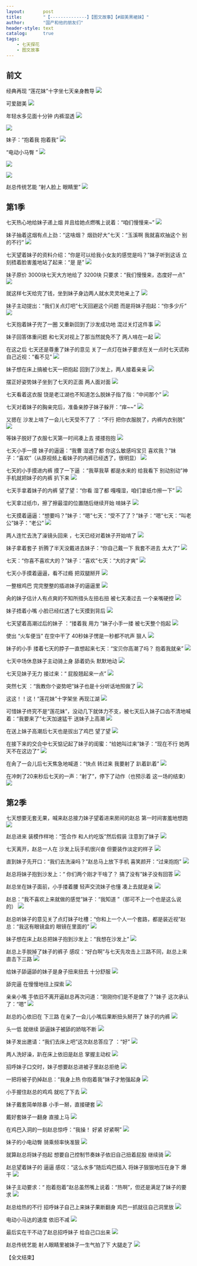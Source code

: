 ```yaml
---
layout:       post
title:        "【--------------】【图文故事】【#甜美黑裙妹】"
author:       "国产和他的朋友们"
header-style: text
catalog:      true
tags:
    - 七天探花
    - 图文故事
---
```


## 前文

经典再现 “莲花妹”十字坐七天亲身教导
![](https://jt.vrnbk.com/tupian/forum/202411/11/233700p5d51ywgqyddwjwp.gif)

可爱甜美
![](https://jt.vrnbk.com/tupian/forum/202411/11/233708tyitqtslnzwfujhf.gif)

年轻水多见面十分钟 内裤湿透
![](https://jt.vrnbk.com/tupian/forum/202411/11/233632ykye3snssswsryyw.gif)

![](https://jt.vrnbk.com/tupian/forum/202411/11/233644tt99sqt5qdzqoz9o.gif)

妹子：“抱着我 抱着我”
![](https://jt.vrnbk.com/tupian/forum/202411/11/233734vqfg1gkef5qkt2io.gif)

“电动小马臀 ”
![](https://jt.vrnbk.com/tupian/forum/202411/11/233653uwcuxouu6x0cxcow.gif)

![](https://jt.vrnbk.com/tupian/forum/202411/11/233718rxmm3fjf7mm8bfo5.gif)

![](https://jt.vrnbk.com/tupian/forum/202411/11/233725kvsxoqxaf4ozzfay.gif)

赵总传统艺能 “射人脸上 眼睛里”
![](https://jt.vrnbk.com/tupian/forum/202411/11/233742pj7yx7i48h7hi1j4.gif)

## 第1季

七天热心地给妹子递上烟 并且给她点燃嘴上说着：“咱们慢慢来~”
![](https://jt.vrnbk.com/tupian/forum/202411/11/232400vfkj782lljizoy34.gif)

妹子抽着这烟有点上劲：“这啥烟？ 烟劲好大”七天：“玉溪啊 我就喜欢抽这个 别的不行”
![](https://jt.vrnbk.com/tupian/forum/202411/11/232411v74brtt4dk2i2jr7.gif)

七天望着妹子的资料介绍：“你是可以给我小女友的感觉是吗？”妹子听到这话 立刻捂着脸害羞地站了起来：“是 是”
![](https://jt.vrnbk.com/tupian/forum/202411/11/232422xb3jbl6w1z6jdgdj.gif)

妹子原价 3000块七天大方地给了 3200块 只要求：“我们慢慢来，态度好一点”
![](https://jt.vrnbk.com/tupian/forum/202411/11/232434xf4qpiiivxiiqfj9.gif)

就这样七天给完了钱，坐到妹子身边两人就水灵灵地亲上了
![](https://jt.vrnbk.com/tupian/forum/202411/11/232445sys9e3ww060b4wat.gif)

妹子主动提出：“我们关点灯吧”七天回避这个问题 而是将妹子抱起：“你多少斤”
![](https://jt.vrnbk.com/tupian/forum/202411/11/232456i9sk393k900ke06w.gif)

七天抱着妹子兜了一圈 又重新回到了沙发成功地 混过关灯这件事
![](https://jt.vrnbk.com/tupian/forum/202411/11/232507vzh4pc7uuzn7wn2n.gif)

妹子回答体重问题 和七天对视上了那当然就免不了 两人啃在一起
![](https://jt.vrnbk.com/tupian/forum/202411/11/232521ijjgbxjnv5ibgcqj.gif)

在这之后 七天还是尊重了妹子的意见 关了一点灯在妹子要求在关一点时七天谎称自己近视：“看不见”
![](https://jt.vrnbk.com/tupian/forum/202411/11/232533njnq69rnozzrt6m6.gif)

妹子想在床上搞被七天一把抱起 回到了沙发上，两人接着亲亲
![](https://jt.vrnbk.com/tupian/forum/202411/11/232547jffmd3oxzg7wf0xf.gif)

摆正好姿势妹子坐到了七天的正面 两人面对面
![](https://jt.vrnbk.com/tupian/forum/202411/11/232601jv1v5ateae45vjtt.gif)

七天看着这衣服 饶是老江湖也不知道怎么脱妹子指了指：“中间那个”
![](https://jt.vrnbk.com/tupian/forum/202411/11/232613g2lr5ru9wmwe9wwr.gif)

七天对着妹子的胸亲完后，准备亲脖子妹子躲开：“痒~~”
![](https://jt.vrnbk.com/tupian/forum/202411/11/232628n5kt5ee82pax5bb5.gif)

又摁在 沙发上啃了一会儿七天受不了了 ：“不行 把你衣服脱了，内裤内衣别脱”
![](https://jt.vrnbk.com/tupian/forum/202411/11/232640yazackk3y8cycekr.gif)

等妹子脱好了衣服七天第一时间凑上去 搂搂抱抱
![](https://jt.vrnbk.com/tupian/forum/202411/11/232652ghi8l2c9zbl7wji3.gif)

七天小手一摸 妹子的逼逼：“我曹 湿透了都 你这么敏感吗宝贝 喜欢我？”妹子：“喜欢”（从原视频上看妹子的内裤已经透了，很明显）
![](https://jt.vrnbk.com/tupian/forum/202411/11/232703jveavlpl5yvyq5iv.gif)

七天的小手摸进内裤 摸了一下逼 ：“我草我草 都是水来的 给我看下 别动别动”神手机就把妹子的内裤 扒下来
![](https://jt.vrnbk.com/tupian/forum/202411/11/232716gvvp3k530pnm0f4d.gif)

七天手拿着妹子的内裤 望了望：“你看 湿了都 嘎嘎湿，咱们拿纸巾擦一下”
![](https://jt.vrnbk.com/tupian/forum/202411/11/232731tlljt2lje042oudj.gif)

七天拿过纸巾，擦了擦最湿的位置随后继续开始 啃妹子
![](https://jt.vrnbk.com/tupian/forum/202411/11/232742mx7ueeme2eq07ezm.gif)

七天摸着逼逼：“想要吗？”妹子：“嗯”七天：“受不了了？”妹子：“嗯”七天：“叫老公”妹子：“老公”
![](https://jt.vrnbk.com/tupian/forum/202411/11/232754pxp4aenxnu4e4cpt.gif)

两人连忙去洗了澡镜头回来 ，七天已经对着妹子开始啃了
![](https://jt.vrnbk.com/tupian/forum/202411/11/232803t22aq9w9yq595522.gif)

妹子拿着套子 折腾了半天没戴进去妹子：“你自己戴一下 我套不进去 太大了”
![](https://jt.vrnbk.com/tupian/forum/202411/11/232814y2eco9degzzo5zm5.gif)

七天：“你喜不喜欢大的？”妹子：“喜欢”七天：“大的才爽”
![](https://jt.vrnbk.com/tupian/forum/202411/11/232825r9fsh23qq3ye3ttq.gif)

七天小手摸着逼逼，看不过瘾 把双腿掰开
![](https://jt.vrnbk.com/tupian/forum/202411/11/232837jhxdbx786rh7r7qb.gif)

一整根鸡巴 完完整整的插进妹子的逼逼里
![](https://jt.vrnbk.com/tupian/forum/202411/11/232849fcq9cba6qzpa9bap.gif)

肏的妹子估计人有点爽的不知所措头左扭右扭 被七天凑过去 一个亲嘴硬控
![](https://jt.vrnbk.com/tupian/forum/202411/11/232858emg1wi6npcrjpsdn.gif)

妹子捂着小嘴 小脸已经红透了七天摸到背后
![](https://jt.vrnbk.com/tupian/forum/202411/11/232909etg9d19oejjasozg.gif)

七天望着高潮过后的妹子 ：“搂着我 用力 ”妹子小手一搂 被七天整个抱起
![](https://jt.vrnbk.com/tupian/forum/202411/11/232918ric440lhkgjh0i0i.gif)

使出 “火车便当” 在空中干了 40秒妹子愣是一秒都不吭声 狠人
![](https://jt.vrnbk.com/tupian/forum/202411/11/232929y40tr3mhr4grh434.gif)

妹子的小手 搂着七天的脖子一直想起来七天：“宝贝你高潮了吗？ 抱着我就亲”
![](https://jt.vrnbk.com/tupian/forum/202411/11/232940icwec1ccmre3uzm3.gif)

七天中场休息妹子主动骑上身 舔着奶头 默默地动
![](https://jt.vrnbk.com/tupian/forum/202411/11/232950syqzhqgaqz45haay.gif)

七天见妹子无力 接过来：“ 屁股翘起来一点”
![](https://jt.vrnbk.com/tupian/forum/202411/11/233001pvnjjmfv8ga29xen.gif)

突然七天 ：“我教你个姿势吧”妹子也是十分听话地照做了
![](https://jt.vrnbk.com/tupian/forum/202411/11/233010fvtzfqxt7g33d4tt.gif)

这这！！这！“莲花妹”十字架坐 再现江湖
![](https://jt.vrnbk.com/tupian/forum/202411/11/233019ztz9h2izhatxgcrr.gif)

可惜妹子终究不是“莲花妹”，没动几下就体力不支，被七天后入妹子口齿不清地喊着：“我要来了”七天加速猛干 送妹子上高潮
![](https://jt.vrnbk.com/tupian/forum/202411/11/233029in89evryiz2jzniv.gif)

在送上妹子高潮后七天也是拔出了鸡巴 望了望
![](https://jt.vrnbk.com/tupian/forum/202411/11/233037vkkdxt9hkh9nj9ga.gif)

在接下来的交合中七天惦记起了妹子的闺蜜：“给她叫过来”妹子：“现在不行 她两天不在这边了”
![](https://jt.vrnbk.com/tupian/forum/202411/11/233048inxtdd7i89u2itt9.gif)

在肏了一会儿后七天焦急地喊道：“快点 转过来 我要射了 趴着趴着”
![](https://jt.vrnbk.com/tupian/forum/202411/11/233100rhg50g2h82h5kkck.gif)

在冲刺了20来秒后七天的一声：“射了”，停下了动作（也预示着 这一场的结束）
![](https://jt.vrnbk.com/tupian/forum/202411/11/233109qdqukfkqf0kheikq.gif)

## 第2季

七天想要无套无果，喊来赵总接力妹子望着进来房间的赵总 第一时间害羞地想跑
![](https://jt.vrnbk.com/tupian/forum/202411/11/233119tm5ei6juue9i6666.gif)

赵总进来 装模作样地：“签合作 和人约吃饭”然后假装 注意到了妹子
![](https://jt.vrnbk.com/tupian/forum/202411/11/233129vrkfrkzvvvqly7rj.gif)

七天离开，赵总一人在 沙发上玩手机很兴奋 但要装作淡定的样子
![](https://jt.vrnbk.com/tupian/forum/202411/11/233139ygg8v2g4v8tbur2j.gif)

直到妹子先开口：“我们去洗澡吗？”赵总马上放下手机 喜笑颜开：“过来抱抱”
![](https://jt.vrnbk.com/tupian/forum/202411/11/233149fjboxobaoimdra5v.gif)

赵总将妹子抱到沙发上：“ 你们两个刚才干啥了？ 搞了没有”妹子没有回答
![](https://jt.vrnbk.com/tupian/forum/202411/11/233158wa4o1vwwagv1wvwr.gif)

赵总坐在妹子面前，小手搂着腰 轻声交流妹子也懂 凑上去就是亲
![](https://jt.vrnbk.com/tupian/forum/202411/11/233208uqdxx7nxd5ruhc0o.gif)

赵总：“我不喜欢上来就做的感觉”妹子：“我知道 ”（那可不上一个也是这么说的）
![](https://jt.vrnbk.com/tupian/forum/202411/11/233217col2h6umo95pid2x.gif)

赵总听妹子的意见关了点灯妹子吐槽：“你和上一个人一个套路，都是装近视”赵总：“我这有眼镜盒的 眼镜在里面的”
![](https://jt.vrnbk.com/tupian/forum/202411/11/233226jog6xt5n65bb66og.gif)

妹子想在床上赵总把妹子抱到沙发上：“我想在沙发上”
![](https://jt.vrnbk.com/tupian/forum/202411/11/233234rtkdkfndtlffeaej.gif)

赵总上手脱掉了妹子的裤子 感叹：“好白啊”与七天先攻击上三路不同，赵总上来 直击下三路
![](https://jt.vrnbk.com/tupian/forum/202411/11/233243bi4oiegrdsjgnjio.gif)

给妹子舔逼舔的妹子是身子扭来扭去 十分舒服
![](https://jt.vrnbk.com/tupian/forum/202411/11/233254pdf6a1ma8m3d3dfd.gif)

舔完逼 在慢慢地往上探索
![](https://jt.vrnbk.com/tupian/forum/202411/11/233305p8eakdp9s6tfmom6.gif)

亲亲小嘴 手依旧不离开逼赵总再次问道：“刚刚你们是不是做了？”妹子 这次承认了：“嗯”
![](https://jt.vrnbk.com/tupian/forum/202411/11/233316rp4y5yo55opyaro1.gif)

赵总的心依旧在 下三路 在亲了一会儿小嘴后果断扭头掰开了 妹子的内裤
![](https://jt.vrnbk.com/tupian/forum/202411/11/233328u2comnqw10om1bxt.gif)

头一低 就继续 舔逼妹子被舔的娇喘不断
![](https://jt.vrnbk.com/tupian/forum/202411/11/233339okpwzd74tuupwpit.gif)

妹子发出邀请：“我们去床上吧”这次赵总答应了 ：“好”
![](https://jt.vrnbk.com/tupian/forum/202411/11/233348yul6pa6gpp159416.gif)

两人洗好澡，趴在床上依旧是赵总 掌握主动权
![](https://jt.vrnbk.com/tupian/forum/202411/11/233358t0gww8pzagfw3fn7.gif)

招呼妹子口交时，妹子想要赵总进被子里赵总拒绝
![](https://jt.vrnbk.com/tupian/forum/202411/11/233409swwbjt9wzfynwrxz.gif)

一把将被子扔掉赵总：“我身上热 你抱着我”妹子才勉强起身
![](https://jt.vrnbk.com/tupian/forum/202411/11/233424v74f97cz84y0t8cz.gif)

小手握住赵总的鸡鸡 就吃了下去
![](https://jt.vrnbk.com/tupian/forum/202411/11/233433rn766ynu6kjc7pj8.gif)

妹子戴套简单除暴 小手一掰，直接硬套
![](https://jt.vrnbk.com/tupian/forum/202411/11/233441qyt3t7tzqtc70avp.gif)

戴好套妹子一翻身 直接上马
![](https://jt.vrnbk.com/tupian/forum/202411/11/233449twpoo1pzt68tjczs.gif)

在鸡巴入洞的一刻赵总惊呼：“我操！ 好紧 好紧啊”
![](https://jt.vrnbk.com/tupian/forum/202411/11/233458nkkqbok9qzs0tkaa.gif)

妹子的小电动臀 骑乘频率快准狠
![](https://jt.vrnbk.com/tupian/forum/202411/11/233507xohbgguphgso7kgy.gif)

就算赵总将妹子抱起 想要自己控制节奏妹子依旧自己扭着屁股 继续骑
![](https://jt.vrnbk.com/tupian/forum/202411/11/233515jk33gyjyopovx3x4.gif)

赵总望着妹子的 逼逼 感叹：“这么水多”随后鸡巴插入 将妹子狠狠地压在身下 爆干
![](https://jt.vrnbk.com/tupian/forum/202411/11/233531pjfpexz99ftwnwv9.gif)

妹子主动要求：“ 抱着抱着”赵总虽然嘴上说着：“热啊”，但还是满足了妹子的要求
![](https://jt.vrnbk.com/tupian/forum/202411/11/233541qpopx0o50p3gcpto.gif)

赵总给热的不行 招呼妹子自己上来妹子果断翻身 鸡巴一抓就往自己洞里放
![](https://jt.vrnbk.com/tupian/forum/202411/11/233552gy3z06yky816r777.gif)

电动小马达的速度 依旧不减
![](https://jt.vrnbk.com/tupian/forum/202411/11/233602jq7hdu07ajhz5xnd.gif)

最后实在干不动了赵总招呼妹子 给自己口出来
![](https://jt.vrnbk.com/tupian/forum/202411/11/233611wxomud6dx5rtneck.gif)

赵总传统艺能 射人眼睛里被妹子一生气拍了下 大腿走了 
![](https://jt.vrnbk.com/tupian/forum/202411/11/233621mm8p3uchniumrcl4.gif)

【全文结束】